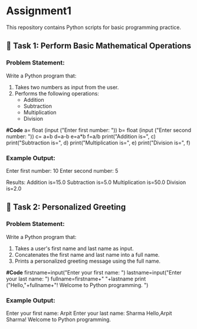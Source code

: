 # Assignment1
This repository contains Python scripts for basic programming practice.  

## 📌 Task 1: Perform Basic Mathematical Operations  

### Problem Statement:  
Write a Python program that:  
1. Takes two numbers as input from the user.  
2. Performs the following operations:  
   - Addition  
   - Subtraction  
   - Multiplication  
   - Division

**#Code**
a= float (input ("Enter first number: "))
b= float (input ("Enter second number: "))
c= a+b
d=a-b
e=a*b
f=a/b
print("Addition is=", c)
print("Subtraction is=", d)
print("Multiplication is=", e)
print("Division is=", f)

### Example Output:  
Enter first number: 10
Enter second number: 5

Results:
Addition is=15.0
Subtraction is=5.0
Multiplication is=50.0
Division is=2.0


## 📌 Task 2: Personalized Greeting  

### Problem Statement:  
Write a Python program that:  
1. Takes a user's first name and last name as input.  
2. Concatenates the first name and last name into a full name.  
3. Prints a personalized greeting message using the full name.

**#Code**
firstname=input("Enter your first name: ")
lastname=input("Enter your last name: ")
fullname=firstname+" "+lastname
print ("Hello,"+fullname+"! Welcome to Python programming. ")

### Example Output:  
Enter your first name: Arpit
Enter your last name: Sharma
Hello,Arpit Sharma! Welcome to Python programming. 


